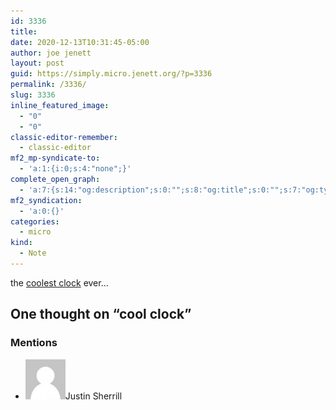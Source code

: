 ```yaml
---
id: 3336
title: 
date: 2020-12-13T10:31:45-05:00
author: joe jenett
layout: post
guid: https://simply.micro.jenett.org/?p=3336
permalink: /3336/
slug: 3336
inline_featured_image:
  - "0"
  - "0"
classic-editor-remember:
  - classic-editor
mf2_mp-syndicate-to:
  - 'a:1:{i:0;s:4:"none";}'
complete_open_graph:
  - 'a:7:{s:14:"og:description";s:0:"";s:8:"og:title";s:0:"";s:7:"og:type";s:0:"";s:12:"twitter:card";s:7:"summary";s:15:"twitter:creator";s:0:"";s:19:"twitter:description";s:0:"";s:8:"og:image";s:0:"";}'
mf2_syndication:
  - 'a:0:{}'
categories:
  - micro
kind:
  - Note
---
```

the [coolest clock](http://www.concentrichron.com/) ever...

<h2 id="comments-title">One thought on “cool clock”		</h2>


<ol class="commentlist">
</ol>
<div class="mentions">
<h3>Mentions</h3>
<ul class="mention-list linkback-mention"><li class="webmention even thread-even depth-1 linkback-mention-single u-mention h-cite h-entry p-comment comment" id="comment-505">
<span class="p-author h-card"><a class="u-url" title="" href="http://www.shiningsilence.com/"><img alt="" src="/wp-content/plugins/webmention/img/mm.jpg" srcset="/wp-content/plugins/webmention/img/mm.jpg 2x" class="avatar avatar-64 photo avatar-default u-photo" itemprop="image" loading="lazy" width="64" height="64"></a><span class="hide-name p-name">Justin Sherrill</span></span><a class="u-url" href="https://www.dragonflydigest.com/2020/12/20/25239.html"></a>
</li></ul></div>